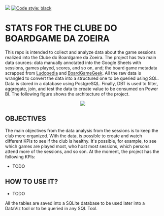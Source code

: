 [![](https://img.shields.io/static/v1?label=python&message=3.11&color=blue&logo=python)](https://www.python.org/downloads/release/python-3110/)
[![Code style: black](https://img.shields.io/badge/code%20style-black-000000.svg)](https://github.com/psf/black)

# STATS FOR THE CLUBE DO BOARDGAME DA ZOEIRA

This repo is intended to collect and analyze data about the game sessions realized into the Clube do Boardgame da Zoeira. The project has two main data sources: data manually annotated into the Google Sheets with sessions, games played, scores, and so on, and; the board game metadata scrapped from [Ludopedia](https://ludopedia.com.br) and [BoardGameGeek](https://boardgamegeek.com/). All the raw data is wrangled to convert the data into a structured one to be queried using SQL. Data is stored in a database using PostgreSQL. Finally, DBT is used to filter, aggregate, join, and test the data to create value to be consumed on Power BI. The following figure shows the architecture of the project.

<p align="center" width="100%">
    <img src="https://github.com/guilhermenoronha/stats_bg/assets/2208226/17379177-1311-4b5c-a5b1-a4b4c6cd3d98"> 
</p>

## OBJECTIVES

The main objectives from the data analysis from the sessions is to keep the club more organized. With the data, is possible to create and watch different KPIs to see if the club is healthy. It's possible, for example, to see which games are played most, who host most sessions, which persons attend more of the sessions, and so son. At the moment, the project has the following KPIs:

- TODO   

## HOW TO USE IT?
- TODO

All the tables are saved into a SQLite database to be used later into a DataViz tool or to be queried in any SQL Tool.
